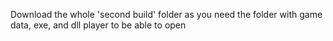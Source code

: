 Download the whole 'second build' folder as you need the folder with game data, exe, and dll player to be able to open
